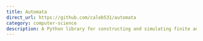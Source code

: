 ```yaml
---
title: Automata
direct_url: https://github.com/caleb531/automata
category: computer-science
description: A Python library for constructing and simulating finite automata
---
```


